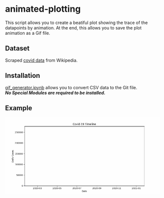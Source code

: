 # animated-plotting
This script allows you to create a beatiful plot showing the trace of the datapoints by animation. At the end, this allows you to save the plot animation as a Gif file.

## Dataset
Scraped [covid data](https://github.com/taishi-nammoto/animated-plotting/blob/main/scraping_data.ipynb) from Wikipedia.

## Installation 
[gif_generator.ipynb](https://github.com/taishi-nammoto/animated-plotting/blob/main/gif_generator.ipynb) allows you to convert CSV data to the Git file.
<br> ***No Special Modules are required to be installed.***

## Example 
![covid-19 plot](https://github.com/taishi-nammoto/animated-plotting/blob/main/Data/covid-19.gif)
